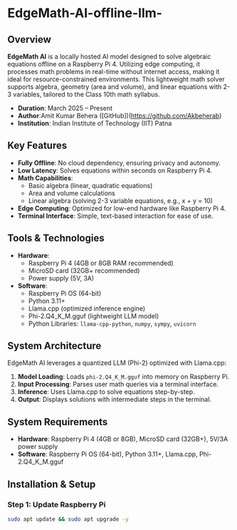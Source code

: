 # EdgeMath-AI-offline-llm-

## Overview

**EdgeMath AI** is a locally hosted AI model designed to solve algebraic equations offline on a Raspberry Pi 4. Utilizing edge computing, it processes math problems in real-time without internet access, making it ideal for resource-constrained environments. This lightweight math solver supports algebra, geometry (area and volume), and linear equations with 2-3 variables, tailored to the Class 10th math syllabus.

- **Duration**: March 2025 – Present  
- **Author**:Amit Kumar Behera ([GitHub])(https://github.com/Akbeherab)  
- **Institution**: Indian Institute of Technology (IIT) Patna  

## Key Features

- **Fully Offline**: No cloud dependency, ensuring privacy and autonomy.
- **Low Latency**: Solves equations within seconds on Raspberry Pi 4.
- **Math Capabilities**:  
  - Basic algebra (linear, quadratic equations)  
  - Area and volume calculations  
  - Linear algebra (solving 2-3 variable equations, e.g., x + y = 10)  
- **Edge Computing**: Optimized for low-end hardware like Raspberry Pi 4.
- **Terminal Interface**: Simple, text-based interaction for ease of use.

## Tools & Technologies

- **Hardware**:  
  - Raspberry Pi 4 (4GB or 8GB RAM recommended)  
  - MicroSD card (32GB+ recommended)  
  - Power supply (5V, 3A)  
- **Software**:  
  - Raspberry Pi OS (64-bit)  
  - Python 3.11+  
  - Llama.cpp (optimized inference engine)  
  - Phi-2.Q4_K_M.gguf (lightweight LLM model)  
  - Python Libraries: `llama-cpp-python`, `numpy`, `sympy`, `uvicorn`  

## System Architecture

EdgeMath AI leverages a quantized LLM (Phi-2) optimized with Llama.cpp:
1. **Model Loading**: Loads `phi-2.Q4_K_M.gguf` into memory on Raspberry Pi.
2. **Input Processing**: Parses user math queries via a terminal interface.
3. **Inference**: Uses Llama.cpp to solve equations step-by-step.
4. **Output**: Displays solutions with intermediate steps in the terminal.


## System Requirements

- **Hardware**: Raspberry Pi 4 (4GB or 8GB), MicroSD card (32GB+), 5V/3A power supply  
- **Software**: Raspberry Pi OS (64-bit), Python 3.11+, Llama.cpp, Phi-2.Q4_K_M.gguf  

## Installation & Setup

### Step 1: Update Raspberry Pi
```bash
sudo apt update && sudo apt upgrade -y
